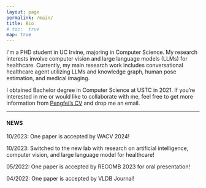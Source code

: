 ```yaml
---
layout: page
permalink: /main/
title: Bio
# toc:  true
map: true
---
```


I'm a PHD student in UC Irvine, majoring in Computer Science. My research interests involve computer vision and large language models (LLMs) for healthcare. Currently, my main research work includes conversational healthcare agent utilizing LLMs and knowledge graph, human pose estimation, and medical imaging.

I obtained Bachelor degree in Computer Science at USTC in 2021. If you’re interested in me or would like to collaborate with me, feel free to get more information from [Pengfei’s CV](files/CV_intern.pdf) and drop me an email.

---

#### NEWS 

10/2023: One paper is accepted by WACV 2024!

10/2023: Switched to the new lab with research on artificial intelligence, computer vision, and large language model for healthcare!

05/2022: One paper is accepted by RECOMB 2023 for oral presentation!

04/2022: One paper is accepted by VLDB Journal!


<!-- ##### Website Introduction

My scientific experiences are recorded in [research](https://zpf0117b.github.io/PengfeiZhang.github.io/research/) and [publications](https://zpf0117b.github.io/PengfeiZhang.github.io/publications/).  -->


<!-- <embed src="http://files2.17173.com/__flash/2011/10/21/honehone_clock_tr.swf"> -->

